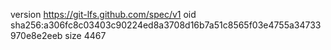 version https://git-lfs.github.com/spec/v1
oid sha256:a306fc8c03403c90224ed8a3708d16b7a51c8565f03e4755a34733970e8e2eeb
size 4467
